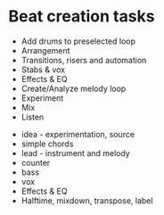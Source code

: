 # Beat creation tasks

- Add drums to preselected loop
- Arrangement
- Transitions, risers and automation
- Stabs & vox
- Effects & EQ
- Create/Analyze melody loop
- Experiment
- Mix
- Listen

* idea - experimentation, source
* simple chords
* lead - instrument and melody
* counter
* bass
* vox
* Effects & EQ
* Halftime, mixdown, transpose, label
